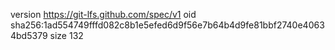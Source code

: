 version https://git-lfs.github.com/spec/v1
oid sha256:1ad554749fffd082c8b1e5efed6d9f56e7b64b4d9fe81bbf2740e40634bd5379
size 132
